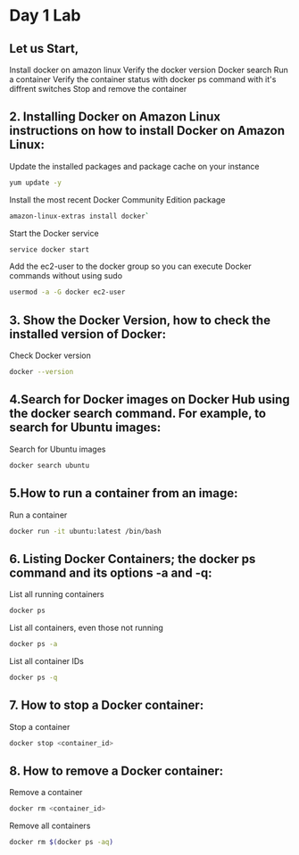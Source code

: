 # Day 1 Lab



## Let us Start,
  Install docker on amazon linux
  Verify the docker version
  Docker search
  Run a container
  Verify the container status with docker ps command with it's diffrent switches
  Stop and remove the container   

## 2. Installing Docker on Amazon Linux instructions on how to install Docker on Amazon Linux:

Update the installed packages and package cache on your instance
```bash
yum update -y
```

Install the most recent Docker Community Edition package
```bash
amazon-linux-extras install docker`
```
Start the Docker service
```bash
service docker start
```
Add the ec2-user to the docker group so you can execute Docker commands without using sudo
```bash
usermod -a -G docker ec2-user
```

## 3. Show the Docker Version, how to check the installed version of Docker:

Check Docker version
```bash
docker --version
```
## 4.Search for Docker images on Docker Hub using the docker search command. For example, to search for Ubuntu images:

Search for Ubuntu images
```bash
docker search ubuntu
```

## 5.How to run a container from an image:

Run a container
```bash
docker run -it ubuntu:latest /bin/bash
```
## 6. Listing Docker Containers; the docker ps command and its options -a and -q:

List all running containers
```bash
docker ps
```
List all containers, even those not running
```bash
docker ps -a
```
List all container IDs
```bash
docker ps -q
```
## 7. How to stop a Docker container:

Stop a container
```bash
docker stop <container_id>
```
## 8. How to remove a Docker container:

Remove a container
```bash
docker rm <container_id>
```
Remove all containers
```bash
docker rm $(docker ps -aq)
```